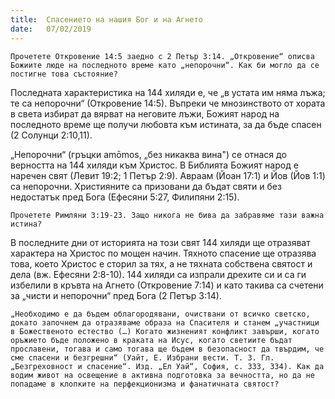 ```yaml
---
title:  Спасението на нашия Бог и на Агнето
date:   07/02/2019
---
```


`Прочетете Откровение 14:5 заедно с 2 Петър 3:14. „Откровение“ описва Божиите люде на последното време като „непорочни“. Как би могло да се постигне това състояние?`

Последната характеристика на 144 хиляди е, че „в устата им няма лъжа; те са непорочни“ (Откровение 14:5). Въпреки че мнозинството от хората в света избират да вярват на неговите лъжи, Божият народ на последното време ще получи любовта към истината, за да бъде спасен (2 Солунци 2:10,11).

„Непорочни“ (гръцки amōmos, „без никаква вина") се отнася до верността на 144 хиляди към Христос. В Библията Божият народ е наречен свят (Левит 19:2; 1 Петър 2:9). Авраам (Йоан 17:1) и Йов (Йов 1:1) са непорочни. Християните са призовани да бъдат святи и без недостатък пред Бога (Ефесяни 5:27, Филипяни 2:15).

`Прочетете Римляни 3:19-23. Защо никога не бива да забравяме тази важна истина?`

В последните дни от историята на този свят 144 хиляди ще отразяват характера на Христос по мощен начин. Тяхното спасение ще отразява това, което Христос е сторил за тях, а не тяхната собствена святост и дела (вж. Ефесяни 2:8-10). 144 хиляди са изпрали дрехите си и са ги избелили в кръвта на Агнето (Откровение 7:14) и като такива са счетени за „чисти и непорочни“ пред Бога (2 Петър 3:14).

`„Необходимо е да бъдем облагородявани, очиствани от всичко светско, докато започнем да отразяваме образа на Спасителя и станем „участници в Божественото естество (…) Когато жизненият конфликт завърши, когато оръжието бъде положено в краката на Исус, когато светиите бъдат прославени, тогава и само тогава ще бъдем в безопасност да твърдим, че сме спасени и безгрешни“ (Уайт, Е. Избрани вести. Т. 3. Гл. „Безгреховност и спасение“. Изд. „Ел Уай“, София, с. 333, 334). Как да водим живот на освещение в активна подготовка за вечността, но да не попадаме в клопките на перфекционизма и фанатичната святост?`